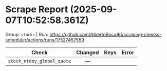 # Scrape Report (2025-09-07T10:52:58.361Z)

Group: `stocks`  |  Run: https://github.com/AlbertoRoca96/scraping-checks-scheduler/actions/runs/17527457559

| Check | Changed | Keys | Error |
|---|:---:|:--|:--|
| `stock_ntdoy_global_quote` | — |  |  |

